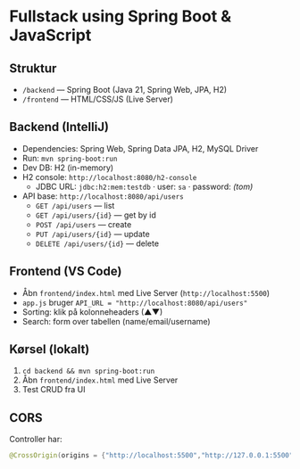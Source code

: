 # Fullstack using Spring Boot & JavaScript

## Struktur
- `/backend` — Spring Boot (Java 21, Spring Web, JPA, H2)
- `/frontend` — HTML/CSS/JS (Live Server)

## Backend (IntelliJ)
- Dependencies: Spring Web, Spring Data JPA, H2, MySQL Driver
- Run: `mvn spring-boot:run`
- Dev DB: H2 (in-memory)
- H2 console: `http://localhost:8080/h2-console`
  - JDBC URL: `jdbc:h2:mem:testdb`  ·  user: `sa`  ·  password: *(tom)*
- API base: `http://localhost:8080/api/users`
  - `GET /api/users` — list
  - `GET /api/users/{id}` — get by id
  - `POST /api/users` — create
  - `PUT /api/users/{id}` — update
  - `DELETE /api/users/{id}` — delete

## Frontend (VS Code)
- Åbn `frontend/index.html` med Live Server (`http://localhost:5500`)
- `app.js` bruger `API_URL = "http://localhost:8080/api/users"`
- Sorting: klik på kolonneheaders (▲▼)
- Search: form over tabellen (name/email/username)

## Kørsel (lokalt)
1. `cd backend && mvn spring-boot:run`
2. Åbn `frontend/index.html` med Live Server
3. Test CRUD fra UI

## CORS
Controller har:
```java
@CrossOrigin(origins = {"http://localhost:5500","http://127.0.0.1:5500"})